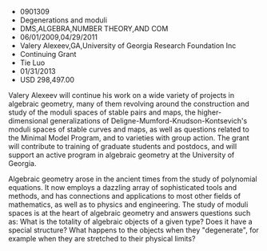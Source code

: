 
* 0901309
* Degenerations and moduli
* DMS,ALGEBRA,NUMBER THEORY,AND COM
* 06/01/2009,04/29/2011
* Valery Alexeev,GA,University of Georgia Research Foundation Inc
* Continuing Grant
* Tie Luo
* 01/31/2013
* USD 298,497.00

Valery Alexeev will continue his work on a wide variety of projects in algebraic
geometry, many of them revolving around the construction and study of the moduli
spaces of stable pairs and maps, the higher-dimensional generalizations of
Deligne-Mumford-Knudson-Kontsevich's moduli spaces of stable curves and maps, as
well as questions related to the Minimal Model Program, and to varieties with
group action. The grant will contribute to training of graduate students and
postdocs, and will support an active program in algebraic geometry at the
University of Georgia.

Algebraic geometry arose in the ancient times from the study of polynomial
equations. It now employs a dazzling array of sophisticated tools and methods,
and has connections and applications to most other fields of mathematics, as
well as to physics and engineering. The study of moduli spaces is at the heart
of algebraic geometry and answers questions such as: What is the totality of
algebraic objects of a given type? Does it have a special structure? What
happens to the objects when they "degenerate", for example when they are
stretched to their physical limits?
